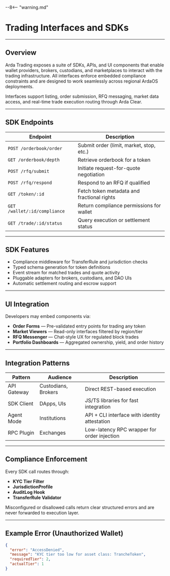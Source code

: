 --8<-- "warning.md"
# Trading Interfaces and SDKs

---

## Overview

Arda Trading exposes a suite of SDKs, APIs, and UI components that enable wallet providers, brokers, custodians, and marketplaces to interact with the trading infrastructure. All interfaces enforce embedded compliance constraints and are designed to work seamlessly across regional ArdaOS deployments.

Interfaces support listing, order submission, RFQ messaging, market data access, and real-time trade execution routing through Arda Clear.

---

## SDK Endpoints

| Endpoint | Description |
|----------|-------------|
| `POST /orderbook/order` | Submit order (limit, market, stop, etc.) |
| `GET /orderbook/depth` | Retrieve orderbook for a token |
| `POST /rfq/submit` | Initiate request-for-quote negotiation |
| `POST /rfq/respond` | Respond to an RFQ if qualified |
| `GET /token/:id` | Fetch token metadata and fractional rights |
| `GET /wallet/:id/compliance` | Return compliance permissions for wallet |
| `GET /trade/:id/status` | Query execution or settlement status |

---

## SDK Features

- Compliance middleware for TransferRule and jurisdiction checks
- Typed schema generation for token definitions
- Event stream for matched trades and quote activity
- Pluggable adapters for brokers, custodians, and DAO UIs
- Automatic settlement routing and escrow support

---

## UI Integration

Developers may embed components via:

- **Order Forms** — Pre-validated entry points for trading any token
- **Market Viewers** — Read-only interfaces filtered by region/tier
- **RFQ Messenger** — Chat-style UX for regulated block trades
- **Portfolio Dashboards** — Aggregated ownership, yield, and order history

---

## Integration Patterns

| Pattern | Audience | Description |
|---------|----------|-------------|
| API Gateway | Custodians, Brokers | Direct REST-based execution |
| SDK Client | DApps, UIs | JS/TS libraries for fast integration |
| Agent Mode | Institutions | API + CLI interface with identity attestation |
| RPC Plugin | Exchanges | Low-latency RPC wrapper for order injection |

---

## Compliance Enforcement

Every SDK call routes through:

- **KYC Tier Filter**
- **JurisdictionProfile**
- **AuditLog Hook**
- **TransferRule Validator**

Misconfigured or disallowed calls return clear structured errors and are never forwarded to execution layer.

---

## Example Error (Unauthorized Wallet)

```json
{
  "error": "AccessDenied",
  "message": "KYC tier too low for asset class: TrancheToken",
  "requiredTier": 2,
  "actualTier": 1
}
```
